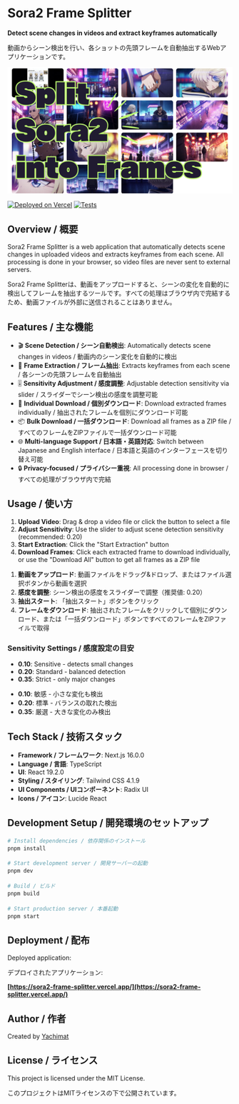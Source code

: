 # Sora2 Frame Splitter

<!-- English -->
**Detect scene changes in videos and extract keyframes automatically**

<!-- Japanese -->
動画からシーン検出を行い、各ショットの先頭フレームを自動抽出するWebアプリケーションです。

![Sora2 Frame Splitter](public/thumbnail.png)

[![Deployed on Vercel](https://img.shields.io/badge/Deployed%20on-Vercel-black?style=for-the-badge&logo=vercel)](https://sora2-frame-splitter.vercel.app/)
[![Tests](https://github.com/Yachimat/sora2-frame-splitter/actions/workflows/test.yml/badge.svg)](https://github.com/Yachimat/sora2-frame-splitter/actions/workflows/test.yml)

## Overview / 概要

<!-- English -->
Sora2 Frame Splitter is a web application that automatically detects scene changes in uploaded videos and extracts keyframes from each scene. All processing is done in your browser, so video files are never sent to external servers.

<!-- Japanese -->
Sora2 Frame Splitterは、動画をアップロードすると、シーンの変化を自動的に検出してフレームを抽出するツールです。すべての処理はブラウザ内で完結するため、動画ファイルが外部に送信されることはありません。

## Features / 主な機能

- 🎬 **Scene Detection / シーン自動検出**: Automatically detects scene changes in videos / 動画内のシーン変化を自動的に検出
- 📸 **Frame Extraction / フレーム抽出**: Extracts keyframes from each scene / 各シーンの先頭フレームを自動抽出
- 🎚️ **Sensitivity Adjustment / 感度調整**: Adjustable detection sensitivity via slider / スライダーでシーン検出の感度を調整可能
- 💾 **Individual Download / 個別ダウンロード**: Download extracted frames individually / 抽出されたフレームを個別にダウンロード可能
- 📦 **Bulk Download / 一括ダウンロード**: Download all frames as a ZIP file / すべてのフレームをZIPファイルで一括ダウンロード可能
- 🌐 **Multi-language Support / 日本語・英語対応**: Switch between Japanese and English interface / 日本語と英語のインターフェースを切り替え可能
- 🔒 **Privacy-focused / プライバシー重視**: All processing done in browser / すべての処理がブラウザ内で完結

## Usage / 使い方

<!-- English -->
1. **Upload Video**: Drag & drop a video file or click the button to select a file
2. **Adjust Sensitivity**: Use the slider to adjust scene detection sensitivity (recommended: 0.20)
3. **Start Extraction**: Click the "Start Extraction" button
4. **Download Frames**: Click each extracted frame to download individually, or use the "Download All" button to get all frames as a ZIP file

<!-- Japanese -->
1. **動画をアップロード**: 動画ファイルをドラッグ&ドロップ、またはファイル選択ボタンから動画を選択
2. **感度を調整**: シーン検出の感度をスライダーで調整（推奨値: 0.20）
3. **抽出スタート**: 「抽出スタート」ボタンをクリック
4. **フレームをダウンロード**: 抽出されたフレームをクリックして個別にダウンロード、または「一括ダウンロード」ボタンですべてのフレームをZIPファイルで取得

### Sensitivity Settings / 感度設定の目安

<!-- English -->
- **0.10**: Sensitive - detects small changes
- **0.20**: Standard - balanced detection
- **0.35**: Strict - only major changes

<!-- Japanese -->
- **0.10**: 敏感 - 小さな変化も検出
- **0.20**: 標準 - バランスの取れた検出
- **0.35**: 厳選 - 大きな変化のみ検出

## Tech Stack / 技術スタック

- **Framework / フレームワーク**: Next.js 16.0.0
- **Language / 言語**: TypeScript
- **UI**: React 19.2.0
- **Styling / スタイリング**: Tailwind CSS 4.1.9
- **UI Components / UIコンポーネント**: Radix UI
- **Icons / アイコン**: Lucide React

## Development Setup / 開発環境のセットアップ

```bash
# Install dependencies / 依存関係のインストール
pnpm install

# Start development server / 開発サーバーの起動
pnpm dev

# Build / ビルド
pnpm build

# Start production server / 本番起動
pnpm start
```

## Deployment / 配布

<!-- English -->
Deployed application:

<!-- Japanese -->
デプロイされたアプリケーション:

**[https://sora2-frame-splitter.vercel.app/](https://sora2-frame-splitter.vercel.app/)**

## Author / 作者

Created by [Yachimat](https://x.com/yachimat_manga)

## License / ライセンス

<!-- English -->
This project is licensed under the MIT License.

<!-- Japanese -->
このプロジェクトはMITライセンスの下で公開されています。
